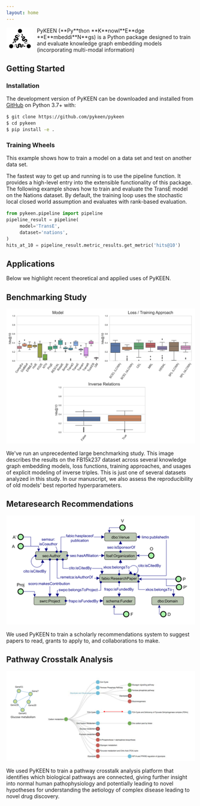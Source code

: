 ```yaml
---
layout: home
---
```

<img src="/img/logo.png" alt="PyKEEN Logo" align="left" height="60" style="margin-right: 10px"/>
PyKEEN (**Py**thon **K**nowl**E**dge **E**mbeddi**N**gs) is a Python package designed to train and
evaluate knowledge graph embedding models (incorporating multi-modal information)


## Getting Started

### Installation

The development version of PyKEEN can be downloaded and installed from
[GitHub](https://github.com/pykeen/pykeen) on Python 3.7+ with:

```bash
$ git clone https://github.com/pykeen/pykeen
$ cd pykeen
$ pip install -e .
```

### Training Wheels

This example shows how to train a model on a data set and test on another data set.

The fastest way to get up and running is to use the pipeline function. It
provides a high-level entry into the extensible functionality of this package.
The following example shows how to train and evaluate the TransE model on the
Nations dataset. By default, the training loop uses the stochastic local closed
world assumption and evaluates with rank-based evaluation.

```python
from pykeen.pipeline import pipeline
pipeline_result = pipeline(
     model='TransE',
     dataset='nations',
)
hits_at_10 = pipeline_result.metric_results.get_metric('hits@10')
```

## Applications

Below we highlight recent theoretical and applied uses of PyKEEN.

## Benchmarking Study

<img src="/img/fb15k237.png" alt="FB15k237 Summary" />

We've run an unprecedented large benchmarking study. This image describes the results
on the FB15k237 dataset across several knowledge graph embedding models, loss functions,
training approaches, and usages of explicit modeling of inverse triples. This is just one
of several datasets analyzed in this study. In our manuscript, we also assess the reproducibility
of old models' best reported hyperparameters.

## Metaresearch Recommendations

<img src="/img/metaresearch.png" alt="Metaresearch Schema" />

We used PyKEEN to train a scholarly recommendations system to suggest
papers to read, grants to apply to, and collaborations to make.


## Pathway Crosstalk Analysis

<img src="/img/pathways.png" alt="Pathway Crosstalk Schema" />

We used PyKEEN to train a pathway crosstalk analysis platform that identifies
which biological pathways are connected, giving further insight into normal
human pathophysiology and potentially leading to novel hypotheses for understanding 
the aetiology of complex disease leading to novel drug discovery.
